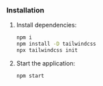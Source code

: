 ### Installation



1. Install dependencies:

   ```bash
   npm i
   npm install -D tailwindcss
   npx tailwindcss init
   ```

2. Start the application:
   ```bash
   npm start
   ```
